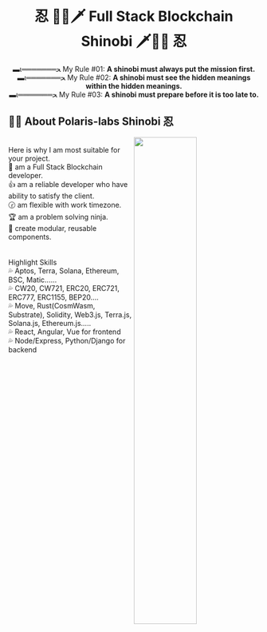 <h1 align="center"><strong>忍</strong> 🐱‍👤🗡  Full Stack Blockchain Shinobi  🗡🐱‍👤 <strong>忍</strong></h1>
<div align="center">▬ι═══════ﺤ My Rule #01: <strong>A shinobi must always put the mission first.</strong></div>
<div align="center">▬ι═══════ﺤ My Rule #02: <strong>A shinobi must see the hidden meanings within the hidden meanings.</strong></div>
<div align="center">▬ι═══════ﺤ My Rule #03: <strong>A shinobi must prepare before it is too late to.</strong></div>

## 🐱‍👤 About Polaris-labs Shinobi 忍

<img align="right" width="50%" height="50%" src="https://user-images.githubusercontent.com/40971045/126373212-f429f9f6-85da-40d3-bf95-8bb39ba829d2.jpg" />
<br />
Here is why I am most suitable for your project. <br />
 💎 am a Full Stack Blockchain developer.  <br />
 👍 am a reliable developer who have ability to satisfy the client. <br />
 🕝 am flexible with work timezone. <br />
 🏆 am a problem solving ninja. <br />
 📌 create modular, reusable components. <br />
<br />
<br />
Highlight Skills  <br />
 💦 Aptos, Terra, Solana, Ethereum, BSC, Matic...... <br />
 💦 CW20, CW721, ERC20, ERC721, ERC777, ERC1155, BEP20.... <br />
 💦 Move, Rust(CosmWasm, Substrate), Solidity, Web3.js, Terra.js, Solana.js, Ethereum.js..... <br />
 💦 React, Angular, Vue for frontend    <br />
 💦 Node/Express, Python/Django for backend  <br />
